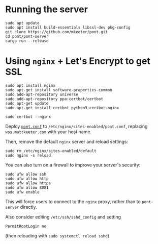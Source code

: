 # Running the server
```
sudo apt update
sudo apt install build-essentials libssl-dev pkg-config
git clone https://github.com/mkeeter/pont.git
cd pont/pont-server
cargo run --release
```

# Using `nginx` + Let's Encrypt to get SSL
```
sudo apt install nginx
sudo apt-get install software-properties-common
sudo add-apt-repository universe
sudo add-apt-repository ppa:certbot/certbot
sudo apt-get update
sudo apt-get install certbot python3-certbot-nginx

sudo certbot --nginx
```

Deploy [`pont.conf`](/pont-server/pont.conf) to `/etc/nginx/sites-enabled/pont.conf`,
replacing `wss.mattkeeter.com` with your host name.

Then, remove the default `nginx` server and reload settings:

```
sudo rm /etc/nginx/sites-enabled/default
sudo nginx -s reload
```

You can also turn on a firewall to improve your server's security:

```
sudo ufw allow ssh
sudo ufw allow http
sudo ufw allow https
sudo ufw allow 8081
sudo ufw enable
```

This will force users to connect to the `nginx` proxy,
rather than to `pont-server` directly.

Also consider editing `/etc/ssh/sshd_config` and setting
```
PermitRootLogin no
```
(then reloading with `sudo systemctl reload sshd`)
